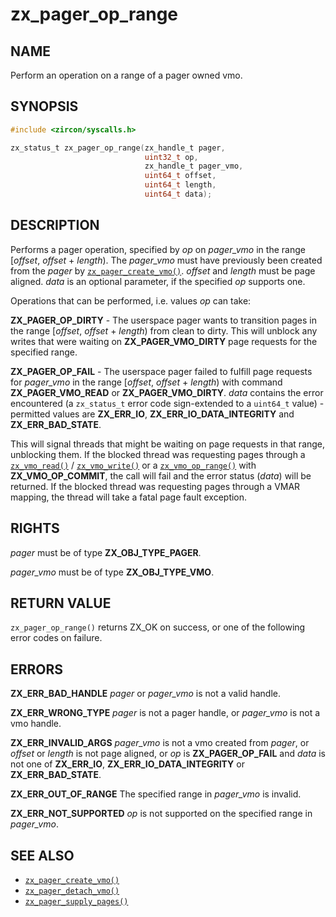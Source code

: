 # zx_pager_op_range

## NAME

<!-- Contents of this heading updated by update-docs-from-fidl, do not edit. -->

Perform an operation on a range of a pager owned vmo.

## SYNOPSIS

<!-- Contents of this heading updated by update-docs-from-fidl, do not edit. -->

```c
#include <zircon/syscalls.h>

zx_status_t zx_pager_op_range(zx_handle_t pager,
                              uint32_t op,
                              zx_handle_t pager_vmo,
                              uint64_t offset,
                              uint64_t length,
                              uint64_t data);
```

## DESCRIPTION

Performs a pager operation, specified by *op* on *pager_vmo* in the range [*offset*, *offset* +
*length*). The *pager_vmo* must have previously been created from the *pager* by
[`zx_pager_create_vmo()`]. *offset* and *length* must be page aligned. *data* is an optional
parameter, if the specified *op* supports one.

Operations that can be performed, i.e. values *op* can take:

**ZX_PAGER_OP_DIRTY** - The userspace pager wants to transition pages in the range [*offset*,
*offset* + *length*) from clean to dirty. This will unblock any writes that were waiting on
**ZX_PAGER_VMO_DIRTY** page requests for the specified range.

**ZX_PAGER_OP_FAIL** - The userspace pager failed to fulfill page requests for *pager_vmo* in the
range [*offset*, *offset* + *length*) with command **ZX_PAGER_VMO_READ** or **ZX_PAGER_VMO_DIRTY**.
*data* contains the error encountered (a `zx_status_t` error code sign-extended to a `uint64_t`
value) - permitted values are **ZX_ERR_IO**, **ZX_ERR_IO_DATA_INTEGRITY** and **ZX_ERR_BAD_STATE**.

This will signal threads that might be waiting on page requests in that range, unblocking them. If
the blocked thread was requesting pages through a [`zx_vmo_read()`] / [`zx_vmo_write()`] or a
[`zx_vmo_op_range()`] with **ZX_VMO_OP_COMMIT**, the call will fail and the error status (*data*)
will be returned. If the blocked thread was requesting pages through a VMAR mapping, the thread will
take a fatal page fault exception.

## RIGHTS

<!-- Contents of this heading updated by update-docs-from-fidl, do not edit. -->

*pager* must be of type **ZX_OBJ_TYPE_PAGER**.

*pager_vmo* must be of type **ZX_OBJ_TYPE_VMO**.

## RETURN VALUE

`zx_pager_op_range()` returns ZX_OK on success, or one of the following error codes on failure.

## ERRORS

**ZX_ERR_BAD_HANDLE** *pager* or *pager_vmo* is not a valid handle.

**ZX_ERR_WRONG_TYPE** *pager* is not a pager handle, or *pager_vmo* is not a vmo handle.

**ZX_ERR_INVALID_ARGS**  *pager_vmo* is not a vmo created from *pager*, or *offset* or *length* is
not page aligned, or *op* is **ZX_PAGER_OP_FAIL** and *data* is not one of **ZX_ERR_IO**,
**ZX_ERR_IO_DATA_INTEGRITY** or **ZX_ERR_BAD_STATE**.

**ZX_ERR_OUT_OF_RANGE** The specified range in *pager_vmo* is invalid.

**ZX_ERR_NOT_SUPPORTED**  *op* is not supported on the specified range in *pager_vmo*.

## SEE ALSO

 - [`zx_pager_create_vmo()`]
 - [`zx_pager_detach_vmo()`]
 - [`zx_pager_supply_pages()`]

<!-- References updated by update-docs-from-fidl, do not edit. -->

[`zx_pager_create_vmo()`]: pager_create_vmo.md
[`zx_pager_detach_vmo()`]: pager_detach_vmo.md
[`zx_pager_supply_pages()`]: pager_supply_pages.md
[`zx_vmo_op_range()`]: vmo_op_range.md
[`zx_vmo_read()`]: vmo_read.md
[`zx_vmo_write()`]: vmo_write.md
